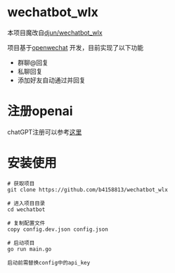 # wechatbot_wlx
本项目魔改自[djun/wechatbot_wlx](https://github.com/djun/wechatbot_wlx)

项目基于[openwechat](https://github.com/eatmoreapple/openwechat)
开发，目前实现了以下功能
 + 群聊@回复
 + 私聊回复
 + 添加好友自动通过并回复
 
# 注册openai
chatGPT注册可以参考[这里](https://juejin.cn/post/7173447848292253704)

# 安装使用
````
# 获取项目
git clone https://github.com/b4158813/wechatbot_wlx

# 进入项目目录
cd wechatbot

# 复制配置文件
copy config.dev.json config.json

# 启动项目
go run main.go

启动前需替换config中的api_key
